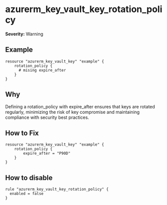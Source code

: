 # azurerm_key_vault_key_rotation_policy

**Severity:** Warning


## Example

```hcl
resource "azurerm_key_vault_key" "example" {
    rotation_policy {
      # mising expire_after
    }
}
```

## Why

Defining a rotation_policy with expire_after ensures that keys are rotated regularly, minimizing the risk of key compromise and maintaining compliance with security best practices.

## How to Fix

```hcl
resource "azurerm_key_vault_key" "example" {
    rotation_policy {
        expire_after = "P90D"
    }
}
```


## How to disable

```hcl
rule "azurerm_key_vault_key_rotation_policy" {
  enabled = false
}
```

